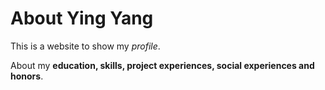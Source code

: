 # About Ying Yang


This is a website to show my *profile*.


About my **education, skills, project experiences, social experiences and honors**.


